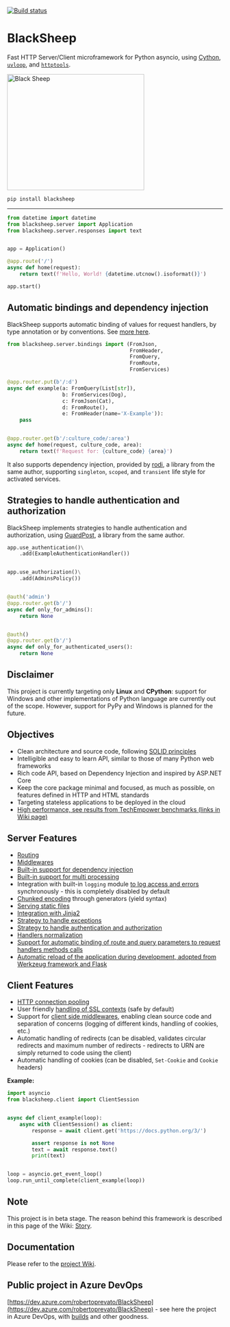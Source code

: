[![Build status](https://dev.azure.com/robertoprevato/BlackSheep/_apis/build/status/BlackSheep-CI)](https://dev.azure.com/robertoprevato/BlackSheep/_build/latest?definitionId=7)

# BlackSheep
Fast HTTP Server/Client microframework for Python asyncio, using [Cython](https://cython.org), 
[`uvloop`](https://magic.io/blog/uvloop-blazing-fast-python-networking/), and 
[`httptools`](https://github.com/MagicStack/httptools). 

<p align="left">
  <a href="#blacksheep"><img width="320" height="271" src="https://raw.githubusercontent.com/RobertoPrevato/BlackSheep/master/black-sheep.svg?sanitize=true" alt="Black Sheep"></a>
</p>

```bash
pip install blacksheep
```

---

```python
from datetime import datetime
from blacksheep.server import Application
from blacksheep.server.responses import text


app = Application()

@app.route('/')
async def home(request):
    return text(f'Hello, World! {datetime.utcnow().isoformat()}')

app.start()
```

## Automatic bindings and dependency injection
BlackSheep supports automatic binding of values for request handlers, by type annotation or by conventions. See [more here](https://github.com/RobertoPrevato/BlackSheep/wiki/Model-binding).
```python
from blacksheep.server.bindings import (FromJson,
                                        FromHeader,
                                        FromQuery,
                                        FromRoute,
                                        FromServices)

@app.router.put(b'/:d')
async def example(a: FromQuery(List[str]),
                  b: FromServices(Dog),
                  c: FromJson(Cat),
                  d: FromRoute(),
                  e: FromHeader(name='X-Example')):
    pass


@app.router.get(b'/:culture_code/:area')
async def home(request, culture_code, area):
    return text(f'Request for: {culture_code} {area}')
```
It also supports dependency injection, provided by [rodi](https://github.com/RobertoPrevato/rodi), a library from the same author, supporting `singleton`, `scoped`, and `transient` life style for activated services.

## Strategies to handle authentication and authorization
BlackSheep implements strategies to handle authentication and authorization, using [GuardPost](https://github.com/RobertoPrevato/GuardPost), a library from the same author.

```python
app.use_authentication()\
    .add(ExampleAuthenticationHandler())


app.use_authorization()\
    .add(AdminsPolicy())


@auth('admin')
@app.router.get(b'/')
async def only_for_admins():
    return None


@auth()
@app.router.get(b'/')
async def only_for_authenticated_users():
    return None
```

## Disclaimer
This project is currently targeting only __Linux__ and __CPython__: support for Windows and other implementations 
of Python language are currently out of the scope. However, support for PyPy and Windows is planned for the future. 

## Objectives
* Clean architecture and source code, following [SOLID principles](https://en.wikipedia.org/wiki/SOLID)
* Intelligible and easy to learn API, similar to those of many Python web frameworks
* Rich code API, based on Dependency Injection and inspired by ASP.NET Core
* Keep the core package minimal and focused, as much as possible, on features defined in HTTP and HTML standards
* Targeting stateless applications to be deployed in the cloud
* [High performance, see results from TechEmpower benchmarks (links in Wiki page)](https://github.com/RobertoPrevato/BlackSheep/wiki/Server-performance)

## Server Features
* [Routing](https://github.com/RobertoPrevato/BlackSheep/wiki/Routing)
* [Middlewares](https://github.com/RobertoPrevato/BlackSheep/wiki/Middlewares)
* [Built-in support for dependency injection](https://github.com/RobertoPrevato/BlackSheep/wiki/Dependency-injection)
* [Built-in support for multi processing](https://github.com/RobertoPrevato/BlackSheep/wiki/Built-in-multiprocessing)
* Integration with built-in `logging` module [to log access and errors](https://github.com/RobertoPrevato/BlackSheep/wiki/Logging) synchronously - this is completely disabled by default
* [Chunked encoding](https://github.com/RobertoPrevato/BlackSheep/wiki/Chunked-encoding) through generators (yield syntax)
* [Serving static files](https://github.com/RobertoPrevato/BlackSheep/wiki/Serving-static-files)
* [Integration with Jinja2](https://github.com/RobertoPrevato/BlackSheep/wiki/Jinja2)
* [Strategy to handle exceptions](https://github.com/RobertoPrevato/BlackSheep/wiki/Exceptions-handling)
* [Strategy to handle authentication and authorization](https://github.com/RobertoPrevato/BlackSheep/wiki/Authentication-and-authorization-strategies)
* [Handlers normalization](https://github.com/RobertoPrevato/BlackSheep/wiki/Handlers-normalization)
* [Support for automatic binding of route and query parameters to request handlers methods calls](https://github.com/RobertoPrevato/BlackSheep/wiki/Handlers-normalization#route-parameters)
* [Automatic reload of the application during development, adopted from Werkzeug framework and Flask](https://github.com/RobertoPrevato/BlackSheep/wiki/Automatic-reload)

## Client Features
* [HTTP connection pooling](https://github.com/RobertoPrevato/BlackSheep/wiki/Connection-pooling)
* User friendly [handling of SSL contexts](https://github.com/RobertoPrevato/BlackSheep/wiki/Client-handling-SSL-contexts) (safe by default)
* Support for [client side middlewares](https://github.com/RobertoPrevato/BlackSheep/wiki/Client-middlewares), enabling clean source code and separation of concerns (logging of different kinds, handling of cookies, etc.)
* Automatic handling of redirects (can be disabled, validates circular redirects and maximum number of redirects - redirects to URN are simply returned to code using the client)
* Automatic handling of cookies (can be disabled, `Set-Cookie` and `Cookie` headers)

**Example:**
```python
import asyncio
from blacksheep.client import ClientSession


async def client_example(loop):
    async with ClientSession() as client:
        response = await client.get('https://docs.python.org/3/')

        assert response is not None
        text = await response.text()
        print(text)


loop = asyncio.get_event_loop()
loop.run_until_complete(client_example(loop))

```

## Note
This project is in beta stage. The reason behind this framework is described in this page of the Wiki: [Story](https://github.com/RobertoPrevato/BlackSheep/wiki/Story).

## Documentation
Please refer to the [project Wiki](https://github.com/RobertoPrevato/BlackSheep/wiki).

## Public project in Azure DevOps
[https://dev.azure.com/robertoprevato/BlackSheep](https://dev.azure.com/robertoprevato/BlackSheep) - see here the project in Azure DevOps, with [builds](https://dev.azure.com/robertoprevato/BlackSheep/_build?definitionId=7) and other goodness.
